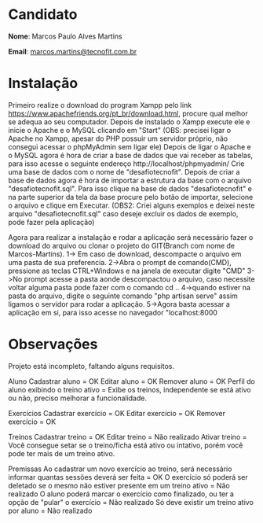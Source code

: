 # Candidato

**Nome**: Marcos Paulo Alves Martins

**Email**: marcos.martins@tecnofit.com.br

# Instalação
Primeiro realize o download do program Xampp pelo link https://www.apachefriends.org/pt_br/download.html, procure qual melhor se adequa ao seu computador.
Depois de instalado o Xampp execute ele e inicie o Apache e o MySQL clicando em "Start"
(OBS: precisei ligar o Apache no Xampp, apesar do PHP possuir um servidor próprio, não consegui acessar o phpMyAdmin sem ligar ele)
Depois de ligar o Apache e o MySQL agora é hora de criar a base de dados que vai receber as tabelas, para isso acesse o seguinte endereço http://localhost/phpmyadmin/
Crie uma base de dados com o nome de "desafiotecnofit".
Depois de criar a base de dados agora é hora de importar a estrutura da base com o arquivo "desafiotecnofit.sql".
Para isso clique na base de dados "desafiotecnofit" e na parte superior da tela da base procure pelo botão de importar, selecione o arquivo e clique em Executar.
(OBS2: Criei alguns exemplos e deixei neste arquivo "desafiotecnofit.sql" caso deseje excluir os dados de exemplo, pode fazer pela aplicação)

Agora para realizar a instalação e rodar a aplicação será necessário fazer o download do arquivo ou clonar o projeto do GIT(Branch com nome de Marcos-Martins).
1-> Em caso de download, descompacte o arquivo em uma pasta de sua preferencia.
2->Abra o prompt de comando(CMD), pressione as teclas CTRL+Windows e na janela de executar digite "CMD"
3->No prompt acesse a pasta aonde descompactou o arquivo, caso necessite voltar alguma pasta pode fazer com o comando cd .. 
4->quando estiver na pasta do arquivo, digite o seguinte comando "php artisan serve" assim ligamos o servidor para rodar a aplicação.
5->Agora basta acessar a aplicação em si, para isso acesse no navegador "localhost:8000




# Observações
Projeto está incompleto, faltando alguns requisitos.

Aluno
Cadastrar aluno = OK
Editar aluno = OK
Remover aluno = OK
Perfil do aluno exibindo o treino ativo = Exibe os treinos, independente se está ativo ou não, preciso melhorar a funcionalidade.

Exercícios
Cadastrar exercício = OK
Editar exercício = OK
Remover exercício = OK


Treinos
Cadastrar treino = OK
Editar treino = Não realizado
Ativar treino = Você consegue setar se o treino/ficha está ativo ou intativo, porém você pode ter mais de um treino ativo.


Premissas
Ao cadastrar um novo exercício ao treino, será necessário informar quantas sessões deverá ser feita = OK
O exercício só poderá ser deletado se o mesmo não estiver presente em um treino ativo = Não realizado
O aluno poderá marcar o exercício como finalizado, ou ter a opção de "pular" o exercício = Não realizado
Só deve existir um treino ativo por aluno = Não realizado
